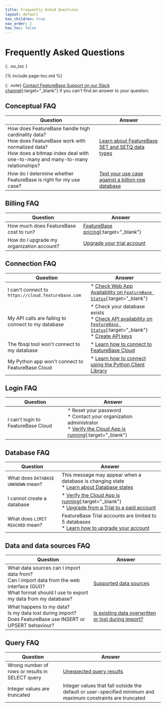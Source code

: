 ```yaml
---
title: Frequently Asked Questions
layout: default
has_children: true
nav_order: 2
has_toc: false
---
```


# Frequently Asked Questions
{: .no_toc }

{% include page-toc.md %}

{: .note}
[Contact FeatureBase Support on our Slack channel](https://featurebase.com/slack){:target="_blank"} if you can't find an answer to your question.

## Conceptual FAQ

| Question | Answer |
|---|---|
| How does FeatureBase handle high cardinality data?<br/>How does FeatureBase work with normalized data?<br/>How does a bitmap index deal with one-to-many and many-to-many relationships? | [Learn about FeatureBase SET and SETQ data types](/docs/sql-guide/data-types/data-types-home/#low-cardinality-data-types) |
| How do I determine whether FeatureBase is right for my use case? | [Test your use case against a billion row database](/docs/cloud-getstart/cloud-evaluate) |

## Billing FAQ

| Question | Answer |
|---|---|
| How much does FeatureBase cost to run? | [FeatureBase pricing](https://www.featurebase.com/pricing){:target="_blank"} |
| How do I upgrade my organization account? | [Upgrade your trial account](/docs/cloud/cloud-org/cloud-org-update-to-paid) |

## Connection FAQ

| Question | Answer |
|---|---|
| I can't connect to `https://cloud.featurebase.com` | * [Check Web App Availability on `FeatureBase Status`](https://status.featurebase.com/){:target="_blank"} |
| My API calls are failing to connect to my database |  * Check your database exists<br/>* [Check API availability on `FeatureBase Status`](https://status.featurebase.com/){:target="_blank"}<br/>* [Create API keys](/docs/cloud/cloud-authentication/cloud-auth-create-key) |
| The fbsql tool won't connect to my database | * [Learn how to connect to FeatureBase Cloud](/docs/tools/fbsql/fbsql-connect-cloud-db) |
| My Python app won't connect to FeatureBase Cloud | * [Learn how to connect using the Python Client Library](/docs/tools/python-client-library/python-client-connect-cloud) |

## Login FAQ

| Question | Answer |
|---|---|
| I can't login to FeatureBase Cloud | * Reset your password<br/>* Contact your organization administrator<br/>* [Verify the Cloud App is running](https://status.featurebase.com/){:target="_blank"} |

## Database FAQ

| Question | Answer |
|---|---|
| What does `DATABASE UNKNOWN` mean? | This message may appear when a database is changing state<br/> * [Learn about Database states](/docs/cloud/cloud-databases/cloud-db-states) |
| I cannot create a database | * [Verify the Cloud App is running](/docs/cloud/cloud-faq/coud-status-site){:target="_blank"}<br/>* [Upgrade from a Trial to a paid account](/docs/cloud/cloud-org/cloud-org-upgrade-to-paid/) |
| What does `LIMIT REACHED` mean? | FeatureBase Trial accounts are limited to 5 databases<br/>* [Learn how to upgrade your account](/docs/cloud-org/cloud-org-usage) |

## Data and data sources FAQ

| Question | Answer |
|---|---|
| What data sources can I import data from?<br/>Can I import data from the web interface (GUI)?<br/>What format should I use to export my data from my database? | [Supported data sources](/docs/cloud/cloud-ingest/cloud-ingest-manage/#what-data-sources-can-i-import-to-featurebase-cloud) |
| What happens to my data?<br/>Is my data lost during import?<br/>Does FeatureBase use INSERT or UPSERT behaviour? | [Is existing data overwritten or lost during import?](/docs/cloud/cloud-ingest/cloud-ingest-manage/#is-existing-data-overwritten-or-lost-during-import?) |

## Query FAQ

| Question | Answer |
|---|---|
| Wrong number of rows or results in SELECT query | [Unexpected query results](/docs/sql-guide/issues/select-groupby-flatten-set-setq) |
| Integer values are truncated | Integer values that fall outside the default or user-specified minimum and maximum constraints are truncated | [SQL INT data type](/docs/sql-guide/data-types/data-type-int) |
